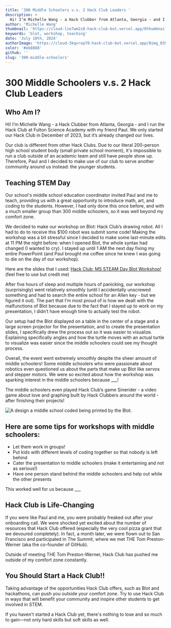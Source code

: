 ```yaml
---
title: '300 Middle Schoolers v.s. 2 Hack Club Leaders '
description: >
  Hi! I’m Michelle Wang - a Hack Clubber from Atlanta, Georgia - and I run the Hack Club at Fulton Science Academy with my friend Paul. We only started our Hack Club in December of 2023, but it’s already changed our lives.
author: 'Michelle Wang'
thumbnail: 'https://cloud-lze7wm2z8-hack-club-bot.vercel.app/0thumbnail_letters__1_.png'
keywords: 'blot, workshop, teaching'
date: 'July 10th, 2024'
authorImage: 'https://cloud-3kqvrop70-hack-club-bot.vercel.app/0img_0357.heic'
color: '#eb8888'
github: ''
slug: '300-middle-schoolers'
---
```

# 300 Middle Schoolers v.s. 2 Hack Club Leaders 

## Who Am I?
Hi! I’m Michelle Wang - a Hack Clubber from Atlanta, Georgia - and I run the Hack Club at Fulton Science Academy with my friend Paul. We only started our Hack Club in December of 2023, but it’s already changed our lives.

Our club is different from other Hack Clubs. Due to our literal 200-person high school student body (small private school moment), it's impossible to run a club outside of an academic team and still have people show up. Therefore, Paul and I decided to make use of our club to serve another community around us instead: the younger students.

## Teaching STEM Day 
Our school's middle school education coordinator invited Paul and me to teach, providing us with a great opportunity to introduce math, art, and coding to the students. However, I had only done this once before, and with a much smaller group than 300 middle schoolers, so it was well beyond my comfort zone.

We decided to make our workshop on Blot: Hack Club’s drawing robot. All I had to do to receive this $100 robot was submit some code! Making the workshop was a bit stressful since I decided to make some last-minute edits at 11 PM the night before: when I opened Blot, the whole syntax had changed (I wanted to cry). I stayed up until 1 AM the next day fixing my entire PowerPoint (and Paul brought me coffee since he knew I was going to die on the day of our workshop).

Here are the slides that I used: [Hack Club: MS STEAM Day Blot Workshop!](link) (feel free to use but credit me)

After five hours of sleep and multiple hours of panicking, our workshop (surprisingly) went relatively smoothly (until I accidentally unscrewed something and had to search the entire school for an Allen key - but we figured it out). The part that I’m most proud of is how we dealt with the malfunctions of Blot because due to the fact that I stayed up to work on my presentation, I didn’t have enough time to actually test the robot.

Our setup had the Blot displayed on a table in the center of a stage and a large screen projector for the presentation, and to create the presentation slides, I specifically drew the process out so it was easier to visualize. Explaining specifically angles and how the turtle moves with an actual turtle to visualize was easier since the middle schoolers could see my thought process.

Overall, the event went extremely smoothly despite the sheer amount of middle schoolers! Some middle schoolers who were passionate about robotics even questioned us about the parts that make up Blot like servos and stepper motors. We were so excited about how the workshop was sparking interest in the middle schoolers because ___!

The middle schoolers even played Hack Club’s game Sinerider - a video game about love and graphing built by Hack Clubbers around the world - after finishing their projects!

![A design a middle school coded being printed by the Blot.](link)

## Here are some tips for workshops with middle schoolers:
- Let them work in groups!
- Put kids with different levels of coding together so that nobody is left behind
- Cater the presentation to middle schoolers (make it entertaining and not as serious!)
- Have one person stand behind the middle schoolers and help out while the other presents

This worked well for us because ___

## Hack Club is Life-Changing
If you were like Paul and me, you were probably freaked out after your onboarding call. We were shocked yet excited about the number of resources that Hack Club offered (especially the very cool pizza grant that we devoured completely). In fact, a month later, we were flown out to San Francisco and participated in The Summit, where we met THE Tom Preston-Werner (aka the co-founder of GitHub).

Outside of meeting THE Tom Preston-Werner, Hack Club has pushed me outside of my comfort zone constantly.

## You Should Start a Hack Club!!
Taking advantage of the opportunities Hack Club offers, such as Blot and hackathons, can push you outside your comfort zone. Try to use Hack Club in ways that will benefit your community and inspire other students to get involved in STEM. 

If you haven't started a Hack Club yet, there's nothing to lose and so much to gain—not only hard skills but soft skills as well.
